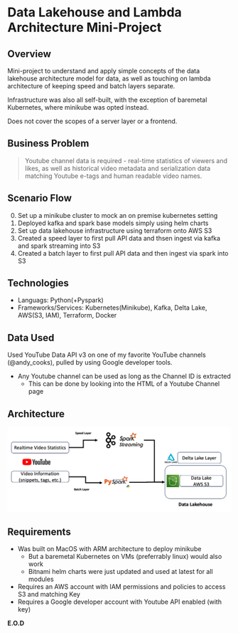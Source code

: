 # Data Lakehouse and Lambda Architecture Mini-Project

## Overview
Mini-project to understand and apply simple concepts of the data lakehouse architecture model for data, as well as touching on lambda architecture of keeping speed and batch layers separate. 

Infrastructure was also all self-built, with the exception of baremetal Kubernetes, where minikube was opted instead. 

Does not cover the scopes of a server layer or a frontend. 

## Business Problem 
> Youtube channel data is required - real-time statistics of viewers and likes, as well as historical video metadata and serialization data matching Youtube e-tags and human readable video names. 

## Scenario Flow
0. Set up a minikube cluster to mock an on premise kubernetes setting 
1. Deployed kafka and spark base models simply using helm charts
2. Set up data lakehouse infrastructure using terraform onto AWS S3
3. Created a speed layer to first pull API data and thsen ingest via kafka and spark streaming into S3
4. Created a batch layer to first pull API data and then ingest via spark into S3

## Technologies
- Languags: Python(+Pyspark)
- Frameworks/Services: Kubernetes(Minikube), Kafka, Delta Lake, AWS(S3, IAM), Terraform, Docker

## Data Used
Used YouTube Data API v3 on one of my favorite YouTube channels (@andy_cooks), 
pulled by using Google developer tools. 
- Any Youtube channel can be used as long as the Channel ID is extracted
    - This can be done by looking into the HTML of a Youtube Channel page

## Architecture
![Project Architecture](images/architecture.png)

## Requirements
- Was built on MacOS with ARM architecture to deploy minikube
    - But a baremetal Kubernetes on VMs (preferrably linux) would also work 
    - Bitnami helm charts were just updated and used at latest for all modules
- Requires an AWS account with IAM permissions and policies to access S3 and matching Key
- Requires a Google developer account with Youtube API enabled (with key)

**E.O.D**
